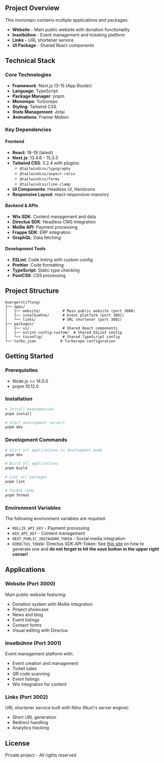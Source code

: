 ## Project Overview

This monorepo contains multiple applications and packages:

- **Website** - Main public website with donation functionality
- **Inselbühne** - Event management and ticketing platform
- **Links** - URL shortener service
- **UI Package** - Shared React components

## Technical Stack

### Core Technologies
- **Framework**: Next.js 13-15 (App Router)
- **Language**: TypeScript
- **Package Manager**: pnpm
- **Monorepo**: Turborepo
- **Styling**: Tailwind CSS
- **State Management**: Jotai
- **Animations**: Framer Motion

### Key Dependencies

#### Frontend
- **React**: 18-19 (latest)
- **Next.js**: 13.4.6 - 15.3.3
- **Tailwind CSS**: 3.2.4 with plugins:
  - `@tailwindcss/typography`
  - `@tailwindcss/aspect-ratio`
  - `@tailwindcss/forms`
  - `@tailwindcss/line-clamp`
- **UI Components**: Headless UI, Heroicons
- **Responsive Layout**: react-responsive-masonry

#### Backend & APIs
- **Wix SDK**: Content management and data
- **Directus SDK**: Headless CMS integration
- **Mollie API**: Payment processing
- **Frappe SDK**: ERP integration
- **GraphQL**: Data fetching

#### Development Tools
- **ESLint**: Code linting with custom config
- **Prettier**: Code formatting
- **TypeScript**: Static type checking
- **PostCSS**: CSS processing

## Project Structure

```
buergerstiftung/
├── apps/
│   ├── website/          # Main public website (port 3000)
│   ├── inselbuehne/      # Event platform (port 3001)
│   └── links/            # URL shortener (port 3002)
├── packages/
│   ├── ui/               # Shared React components
│   ├── eslint-config-custom/  # Shared ESLint config
│   └── tsconfig/         # Shared TypeScript config
└── turbo.json           # Turborepo configuration
```

## Getting Started

### Prerequisites
- Node.js >= 14.0.0
- pnpm 10.12.0

### Installation
```bash
# Install dependencies
pnpm install

# Start development servers
pnpm dev
```

### Development Commands
```bash
# Start all applications in development mode
pnpm dev

# Build all applications
pnpm build

# Lint all packages
pnpm lint

# Format code
pnpm format
```

### Environment Variables

The following environment variables are required:

- `MOLLIE_API_KEY` - Payment processing
- `WIX_API_KEY` - Content management
- `NEXT_PUBLIC_INSTAGRAM_TOKEN` - Social media integration
- `DIRECTUS_TOKEN`- Directus SDK API-Token: See [this site](https://learndirectus.com/how-to-create-an-api-key/) on how to generate one and **do not forget to hit the save button in the upper right corner!**

## Applications

### Website (Port 3000)
Main public website featuring:
- Donation system with Mollie integration
- Project showcase
- News and blog
- Event listings
- Contact forms
- Visual editing with Directus

### Inselbühne (Port 3001)
Event management platform with:
- Event creation and management
- Ticket sales
- QR code scanning
- Event listings
- Wix integration for content

### Links (Port 3002)
URL shortener service built with Nitro (Nuxt's server engine):
- Short URL generation
- Redirect handling
- Analytics tracking

## License

Private project - All rights reserved
